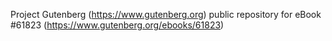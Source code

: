 Project Gutenberg (https://www.gutenberg.org) public repository for eBook #61823 (https://www.gutenberg.org/ebooks/61823)
